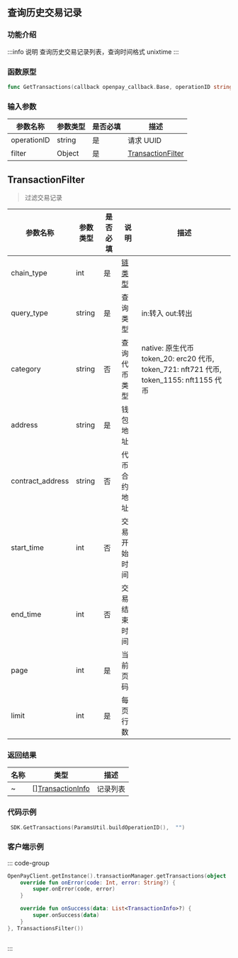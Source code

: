 ## 查询历史交易记录

### 功能介绍

:::info 说明
查询历史交易记录列表，查询时间格式 unixtime
:::

### 函数原型

```go showLineNumbers
func GetTransactions(callback openpay_callback.Base, operationID string, filter TransactionFilter)
```

### 输入参数

| 参数名称    | 参数类型 | 是否必填 | 描述                  |
| ----------- | -------- | -------- | --------------------- |
| operationID | string   | 是       | 请求 UUID             |
| filter      | Object   | 是       | [TransactionFilter]() |

## TransactionFilter

> 过滤交易记录

| 参数名称         | 参数类型 | 是否必填 | 说明                                | 描述                                                                                    |
| ---------------- | -------- | -------- | ----------------------------------- | --------------------------------------------------------------------------------------- |
| chain_type      | int      | 是       | [链类型](/common/enum.md#chaintype) |                                                                                         |
| query_type       | string   | 是       | 查询类型                            | in:转入 out:转出                                                                        |
| category         | string   | 否       | 查询代币类型                        | native: 原生代币 token_20: erc20 代币, token_721: nft721 代币, token_1155: nft1155 代币 |
| address          | string   | 是       | 钱包地址                            |                                                                                         |
| contract_address | string   | 否       | 代币合约地址                        |                                                                                         |
| start_time       | int      | 否       | 交易开始时间                        |                                                                                         |
| end_time         | int      | 否       | 交易结束时间                        |                                                                                         |
| page             | int      | 是       | 当前页码                            |                                                                                         |
| limit            | int      | 是       | 每页行数                            |                                                                                         |

### 返回结果

| 名称 | 类型                                                   | 描述     |
| ---- | ------------------------------------------------------ | -------- |
| ~    | [][TransactionInfo](/common/entity.md#transactioninfo) | 记录列表 |

### 代码示例

```go showLineNumbers
 SDK.GetTransactions(ParamsUtil.buildOperationID(),  "")
```

### 客户端示例

::: code-group

```kotlin [Android]
OpenPayClient.getInstance().transactionManager.getTransactions(object : OnBase<List<TransactionInfo>> {
    override fun onError(code: Int, error: String?) {
        super.onError(code, error)
    }

    override fun onSuccess(data: List<TransactionInfo>?) {
        super.onSuccess(data)
    }
}, TransactionsFilter())
```

```sh [Ios]

```

:::
